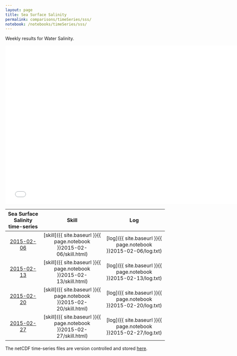 ```yaml
---
layout: page
title: Sea Surface Salinity
permalink: comparisons/timeSeries/sss/
notebook: /notebooks/timeSeries/sss/
---
```


Weekly results for Water Salinity.

<iframe width="750" height="500" frameBorder="0" src="{{ site.baseurl }}{{ page.notebook }}2015-02-27/mapa.html" name="iframe"> <p>Your browser does not support iframes.</p> </iframe>


| Sea Surface Salinity time-series                                                                   | Skill                                                                | Log                                                            |
|:--------------------------------------------------------------------------------------------------:|:--------------------------------------------------------------------:|:--------------------------------------------------------------:|
| <a href="{{ site.baseurl }}{{ page.notebook }}2015-02-06/mapa.html" target="iframe">2015-02-06</a> | [skill]({{ site.baseurl }}{{ page.notebook }}2015-02-06/skill.html)  | [log]({{ site.baseurl }}{{ page.notebook }}2015-02-06/log.txt) |
| <a href="{{ site.baseurl }}{{ page.notebook }}2015-02-13/mapa.html" target="iframe">2015-02-13</a> | [skill]({{ site.baseurl }}{{ page.notebook }}2015-02-13/skill.html)  | [log]({{ site.baseurl }}{{ page.notebook }}2015-02-13/log.txt) |
| <a href="{{ site.baseurl }}{{ page.notebook }}2015-02-20/mapa.html" target="iframe">2015-02-20</a> | [skill]({{ site.baseurl }}{{ page.notebook }}2015-02-20/skill.html)  | [log]({{ site.baseurl }}{{ page.notebook }}2015-02-20/log.txt) |
| <a href="{{ site.baseurl }}{{ page.notebook }}2015-02-27/mapa.html" target="iframe">2015-02-27</a> | [skill]({{ site.baseurl }}{{ page.notebook }}2015-02-27/skill.html)  | [log]({{ site.baseurl }}{{ page.notebook }}2015-02-27/log.txt) |

The netCDF time-series files are version controlled and stored [here](https://github.com/ocefpaf/secoora/tree/gh-pages/notebooks/timeSeries/sss).
